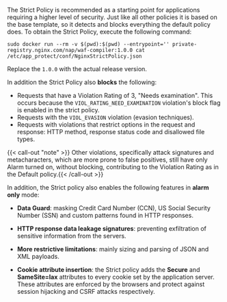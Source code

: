 The Strict Policy is recommended as a starting point for applications requiring a higher level of security. Just like all other policies it is based on the base template, so it detects and blocks everything the default policy does.
To obtain the Strict Policy, execute the following command:

```shell
sudo docker run --rm -v $(pwd):$(pwd) --entrypoint='' private-registry.nginx.com/nap/waf-compiler:1.0.0 cat /etc/app_protect/conf/NginxStrictPolicy.json
```

Replace the `1.0.0` with the actual release version.

In addition the Strict Policy also **blocks** the following:
- Requests that have a Violation Rating of 3, "Needs examination". This occurs because the `VIOL_RATING_NEED_EXAMINATION` violation's block flag is enabled in the strict policy.
- Requests with the `VIOL_EVASION` violation (evasion techniques).
- Requests with violations that restrict options in the request and response: HTTP method, response status code and disallowed file types.

{{< call-out "note" >}} Other violations, specifically attack signatures and metacharacters, which are more prone to false positives, still have only Alarm turned on, without blocking, contributing to the Violation Rating as in the Default policy.{{< /call-out >}}

In addition, the Strict policy also enables the following features in **alarm only** mode:
- **Data Guard**: masking Credit Card Number (CCN), US Social Security Number (SSN) and custom patterns found in HTTP responses.

- **HTTP response data leakage signatures**: preventing exfiltration of sensitive information from the servers.
- **More restrictive limitations**: mainly sizing and parsing of JSON and XML payloads.
- **Cookie attribute insertion**: the Strict policy adds the **Secure** and **SameSite=lax** attributes to every cookie set by the application server. These attributes are enforced by the browsers and protect against session hijacking and CSRF attacks respectively.